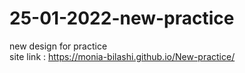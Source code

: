 # 25-01-2022-new-practice
new design for practice <br>
site link : https://monia-bilashi.github.io/New-practice/
